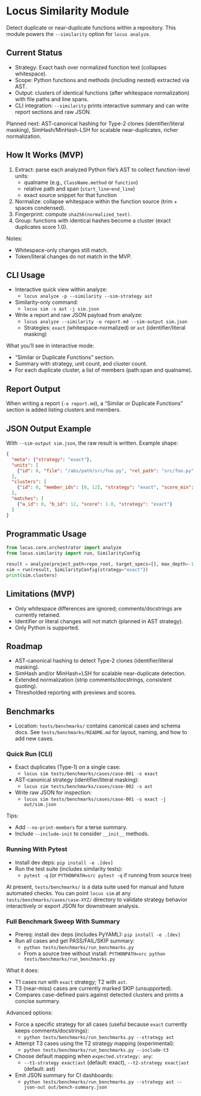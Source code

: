 # Locus Similarity Module

Detect duplicate or near-duplicate functions within a repository. This module powers the `--similarity` option for `locus analyze`.

## Current Status
- Strategy: Exact hash over normalized function text (collapses whitespace).
- Scope: Python functions and methods (including nested) extracted via AST.
- Output: clusters of identical functions (after whitespace normalization) with file paths and line spans.
- CLI integration: `--similarity` prints interactive summary and can write report sections and raw JSON.

Planned next: AST-canonical hashing for Type-2 clones (identifier/literal masking), SimHash/MinHash-LSH for scalable near-duplicates, richer normalization.

## How It Works (MVP)
1) Extract: parse each analyzed Python file’s AST to collect function-level units:
   - qualname (e.g., `ClassName.method` or `function`)
   - relative path and span (`start_line`–`end_line`)
   - exact source snippet for that function
2) Normalize: collapse whitespace within the function source (trim + spaces condensed).
3) Fingerprint: compute `sha256(normalized_text)`.
4) Group: functions with identical hashes become a cluster (exact duplicates score 1.0).

Notes:
- Whitespace-only changes still match.
- Token/literal changes do not match in the MVP.

## CLI Usage
- Interactive quick view within analyze:
  - `locus analyze -p --similarity --sim-strategy ast`
- Similarity-only command:
  - `locus sim -s ast -j sim.json`
- Write a report and raw JSON payload from analyze:
  - `locus analyze --similarity -o report.md --sim-output sim.json`
  - Strategies: `exact` (whitespace-normalized) or `ast` (identifier/literal masking)

What you’ll see in interactive mode:
- “Similar or Duplicate Functions” section.
- Summary with strategy, unit count, and cluster count.
- For each duplicate cluster, a list of members (path:span and qualname).

## Report Output
When writing a report (`-o report.md`), a “Similar or Duplicate Functions” section is added listing clusters and members.

## JSON Output Example
With `--sim-output sim.json`, the raw result is written. Example shape:
```json
{
  "meta": {"strategy": "exact"},
  "units": [
    {"id": 0, "file": "/abs/path/src/foo.py", "rel_path": "src/foo.py", "qualname": "bar", "span": [1, 5]}
  ],
  "clusters": [
    {"id": 0, "member_ids": [0, 12], "strategy": "exact", "score_min": 1.0, "score_max": 1.0}
  ],
  "matches": [
    {"a_id": 0, "b_id": 12, "score": 1.0, "strategy": "exact"}
  ]
}
```

## Programmatic Usage
```python
from locus.core.orchestrator import analyze
from locus.similarity import run, SimilarityConfig

result = analyze(project_path=repo_root, target_specs=[], max_depth=-1, include_patterns=None, exclude_patterns=None)
sim = run(result, SimilarityConfig(strategy="exact"))
print(sim.clusters)
```

## Limitations (MVP)
- Only whitespace differences are ignored; comments/docstrings are currently retained.
- Identifier or literal changes will not match (planned in AST strategy).
- Only Python is supported.

## Roadmap
- AST-canonical hashing to detect Type-2 clones (identifier/literal masking).
- SimHash and/or MinHash+LSH for scalable near-duplicate detection.
- Extended normalization (strip comments/docstrings, consistent quoting).
- Thresholded reporting with previews and scores.

## Benchmarks
- Location: `tests/benchmarks/` contains canonical cases and schema docs. See `tests/benchmarks/README.md` for layout, naming, and how to add new cases.

### Quick Run (CLI)
- Exact duplicates (Type‑1) on a single case:
  - `locus sim tests/benchmarks/cases/case-001 -s exact`
- AST‑canonical strategy (identifier/literal masking):
  - `locus sim tests/benchmarks/cases/case-002 -s ast`
- Write raw JSON for inspection:
  - `locus sim tests/benchmarks/cases/case-001 -s exact -j out/sim.json`

Tips:
- Add `--no-print-members` for a terse summary.
- Include `--include-init` to consider `__init__` methods.

### Running With Pytest
- Install dev deps: `pip install -e .[dev]`
- Run the test suite (includes similarity tests):
  - `pytest -q`  (or `PYTHONPATH=src pytest -q` if running from source tree)

At present, `tests/benchmarks/` is a data suite used for manual and future automated checks. You can point `locus sim` at any `tests/benchmarks/cases/case-XYZ/` directory to validate strategy behavior interactively or export JSON for downstream analysis.

### Full Benchmark Sweep With Summary
- Prereq: install dev deps (includes PyYAML): `pip install -e .[dev]`
- Run all cases and get PASS/FAIL/SKIP summary:
  - `python tests/benchmarks/run_benchmarks.py`
  - From a source tree without install: `PYTHONPATH=src python tests/benchmarks/run_benchmarks.py`

What it does:
- T1 cases run with `exact` strategy; T2 with `ast`.
- T3 (near-miss) cases are currently marked SKIP (unsupported).
- Compares case-defined pairs against detected clusters and prints a concise summary.

Advanced options:
- Force a specific strategy for all cases (useful because `exact` currently keeps comments/docstrings):
  - `python tests/benchmarks/run_benchmarks.py --strategy ast`
- Attempt T3 cases using the T2 strategy mapping (experimental):
  - `python tests/benchmarks/run_benchmarks.py --include-t3`
- Choose default mapping when `expected.strategy: any`:
  - `--t1-strategy exact|ast` (default: exact), `--t2-strategy exact|ast` (default: ast)
- Emit JSON summary for CI dashboards:
  - `python tests/benchmarks/run_benchmarks.py --strategy ast --json-out out/bench-summary.json`
